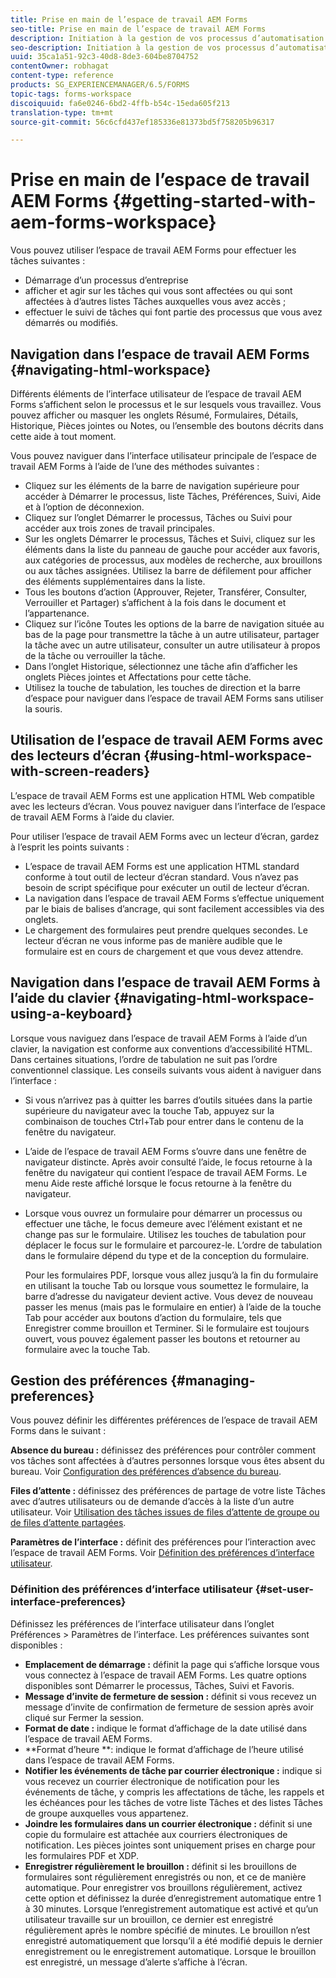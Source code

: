 ```yaml
---
title: Prise en main de l’espace de travail AEM Forms
seo-title: Prise en main de l’espace de travail AEM Forms
description: Initiation à la gestion de vos processus d’automatisation d’entreprise avec l’espace de travail LiveCycle AEM Forms.
seo-description: Initiation à la gestion de vos processus d’automatisation d’entreprise avec l’espace de travail LiveCycle AEM Forms.
uuid: 35ca1a51-92c3-40d8-8de3-604be8704752
contentOwner: robhagat
content-type: reference
products: SG_EXPERIENCEMANAGER/6.5/FORMS
topic-tags: forms-workspace
discoiquuid: fa6e0246-6bd2-4ffb-b54c-15eda605f213
translation-type: tm+mt
source-git-commit: 56c6cfd437ef185336e81373bd5f758205b96317

---
```



# Prise en main de l’espace de travail AEM Forms {#getting-started-with-aem-forms-workspace}

Vous pouvez utiliser l’espace de travail AEM Forms pour effectuer les tâches suivantes :

* Démarrage d’un processus d’entreprise
* afficher et agir sur les tâches qui vous sont affectées ou qui sont affectées à d’autres listes Tâches auxquelles vous avez accès ;
* effectuer le suivi de tâches qui font partie des processus que vous avez démarrés ou modifiés.

## Navigation dans l’espace de travail AEM Forms {#navigating-html-workspace}

Différents éléments de l’interface utilisateur de l’espace de travail AEM Forms s’affichent selon le processus et le  sur lesquels vous travaillez. Vous pouvez afficher ou masquer les onglets Résumé, Formulaires, Détails, Historique, Pièces jointes ou Notes, ou l’ensemble des boutons décrits dans cette aide à tout moment.

Vous pouvez naviguer dans l’interface utilisateur principale de l’espace de travail AEM Forms à l’aide de l’une des méthodes suivantes :

* Cliquez sur les éléments de la barre de navigation supérieure pour accéder à Démarrer le processus, liste Tâches, Préférences, Suivi, Aide et à l’option de déconnexion.
* Cliquez sur l’onglet Démarrer le processus, Tâches ou Suivi pour accéder aux trois zones de travail principales.
* Sur les onglets Démarrer le processus, Tâches et Suivi, cliquez sur les éléments dans la liste du panneau de gauche pour accéder aux favoris, aux catégories de processus, aux modèles de recherche, aux brouillons ou aux tâches assignées. Utilisez la barre de défilement pour afficher des éléments supplémentaires dans la liste.
* Tous les boutons d’action (Approuver, Rejeter, Transférer, Consulter, Verrouiller et Partager) s’affichent à la fois dans le document et l’appartenance.
* Cliquez sur l’icône Toutes les options de la barre de navigation située au bas de la page pour transmettre la tâche à un autre utilisateur, partager la tâche avec un autre utilisateur, consulter un autre utilisateur à propos de la tâche ou verrouiller la tâche.
* Dans l’onglet Historique, sélectionnez une tâche afin d’afficher les onglets Pièces jointes et Affectations pour cette tâche.
* Utilisez la touche de tabulation, les touches de direction et la barre d’espace pour naviguer dans l’espace de travail AEM Forms sans utiliser la souris.

## Utilisation de l’espace de travail AEM Forms avec des lecteurs d’écran {#using-html-workspace-with-screen-readers}

L’espace de travail AEM Forms est une application HTML Web compatible avec les lecteurs d’écran. Vous pouvez naviguer dans l’interface de l’espace de travail AEM Forms à l’aide du clavier.

Pour utiliser l’espace de travail AEM Forms avec un lecteur d’écran, gardez à l’esprit les points suivants :

* L’espace de travail AEM Forms est une application HTML standard conforme à tout outil de lecteur d’écran standard. Vous n’avez pas besoin de script spécifique pour exécuter un outil de lecteur d’écran.
* La navigation dans l’espace de travail AEM Forms s’effectue uniquement par le biais de balises d’ancrage, qui sont facilement accessibles via des onglets.
* Le chargement des formulaires peut prendre quelques secondes. Le lecteur d’écran ne vous informe pas de manière audible que le formulaire est en cours de chargement et que vous devez attendre.

## Navigation dans l’espace de travail AEM Forms à l’aide du clavier {#navigating-html-workspace-using-a-keyboard}

Lorsque vous naviguez dans l’espace de travail AEM Forms à l’aide d’un clavier, la navigation est conforme aux conventions d’accessibilité HTML. Dans certaines situations, l’ordre de tabulation ne suit pas l’ordre conventionnel classique. Les conseils suivants vous aident à naviguer dans l’interface :

* Si vous n’arrivez pas à quitter les barres d’outils situées dans la partie supérieure du navigateur avec la touche Tab, appuyez sur la combinaison de touches Ctrl+Tab pour entrer dans le contenu de la fenêtre du navigateur.
* L’aide de l’espace de travail AEM Forms s’ouvre dans une fenêtre de navigateur distincte. Après avoir consulté l’aide, le focus retourne à la fenêtre du navigateur qui contient l’espace de travail AEM Forms. Le menu Aide reste affiché lorsque le focus retourne à la fenêtre du navigateur.
* Lorsque vous ouvrez un formulaire pour démarrer un processus ou effectuer une tâche, le focus demeure avec l’élément existant et ne change pas sur le formulaire. Utilisez les touches de tabulation pour déplacer le focus sur le formulaire et parcourez-le. L’ordre de tabulation dans le formulaire dépend du type et de la conception du formulaire.

   Pour les formulaires PDF, lorsque vous allez jusqu’à la fin du formulaire en utilisant la touche Tab ou lorsque vous soumettez le formulaire, la barre d’adresse du navigateur devient active. Vous devez de nouveau passer les menus (mais pas le formulaire en entier) à l’aide de la touche Tab pour accéder aux boutons d’action du formulaire, tels que Enregistrer comme brouillon et Terminer. Si le formulaire est toujours ouvert, vous pouvez également passer les boutons et retourner au formulaire avec la touche Tab.

## Gestion des préférences {#managing-preferences}

Vous pouvez définir les différentes préférences de l’espace de travail AEM Forms dans le suivant :

**Absence du bureau :** définissez des préférences pour contrôler comment vos tâches sont affectées à d’autres personnes lorsque vous êtes absent du bureau. Voir [Configuration des préférences d’absence du bureau](/help/forms/using/todo-lists.md#main-pars-heading-22).

**Files d’attente :** définissez des préférences de partage de votre liste Tâches avec d’autres utilisateurs ou de demande d’accès à la liste d’un autre utilisateur. Voir [Utilisation des tâches issues de files d’attente de groupe ou de files d’attente partagées](/help/forms/using/todo-lists.md#main-pars-heading-19).

**Paramètres de l’interface :** définit des préférences pour l’interaction avec l’espace de travail AEM Forms. Voir [Définition des préférences d’interface utilisateur](/help/forms/using/getting-started-livecycle-html-workspace.md#main-pars-heading-5).

### Définition des préférences d’interface utilisateur {#set-user-interface-preferences}

Définissez les préférences de l’interface utilisateur dans l’onglet Préférences > Paramètres de l’interface. Les préférences suivantes sont disponibles :

* **Emplacement de démarrage :** définit la page qui s’affiche lorsque vous vous connectez à l’espace de travail AEM Forms. Les quatre options disponibles sont Démarrer le processus, Tâches, Suivi et Favoris.
* **Message d’invite de fermeture de session :** définit si vous recevez un message d’invite de confirmation de fermeture de session après avoir cliqué sur Fermer la session.
* **Format de date :** indique le format d’affichage de la date utilisé dans l’espace de travail AEM Forms.
* **Format d’heure **: indique le format d’affichage de l’heure utilisé dans l’espace de travail AEM Forms.
* **Notifier les événements de tâche par courrier électronique :** indique si vous recevez un courrier électronique de notification pour les événements de tâche, y compris les affectations de tâche, les rappels et les échéances pour les tâches de votre liste Tâches et des listes Tâches de groupe auxquelles vous appartenez.
* **Joindre les formulaires dans un courrier électronique :** définit si une copie du formulaire est attachée aux courriers électroniques de notification. Les pièces jointes sont uniquement prises en charge pour les formulaires PDF et XDP.
* **Enregistrer régulièrement le brouillon :** définit si les brouillons de formulaires sont régulièrement enregistrés ou non, et ce de manière automatique. Pour enregistrer vos brouillons régulièrement, activez cette option et définissez la durée d’enregistrement automatique entre 1 à 30 minutes. Lorsque l’enregistrement automatique est activé et qu’un utilisateur travaille sur un brouillon, ce dernier est enregistré régulièrement après le nombre spécifié de minutes. Le brouillon n’est enregistré automatiquement que lorsqu’il a été modifié depuis le dernier enregistrement ou le enregistrement automatique. Lorsque le brouillon est enregistré, un message d’alerte s’affiche à l’écran.
